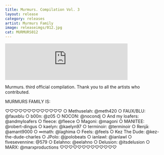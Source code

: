 ```yaml
---
title: Murmurs. Compilation Vol. 3
layout: release
category: releases
artist: Murmurs Family
image: releaseimgs/012.jpg
cat: MURMURS012
---
```

<iframe style="border: 0; width: 400px; height: 120px;" src="https://bandcamp.com/EmbeddedPlayer/album=903118264/size=large/bgcol=ffffff/linkcol=0687f5/tracklist=false/artwork=none/transparent=true/" seamless><a href="http://murmurscollective.bandcamp.com/album/murmurs-compilation-vol-3">Murmurs. Compilation Vol. 3 by Murmurs.</a></iframe>

Murmurs. third official compilation. Thank you to all the artists who contributed. 

MURMURS FAMILY IS: 

♡♡♡♡♡♡♡♡♡♡♡♡♡ 
○ Methuselah: @meth420 
○ FAUX/BLU: @fauxblu 
○ b00n: @z05 
○ NOCON: @nocondj 
○ And my loafers: @andmyloafers 
○ fleece: @fleece 
○ Magoni: @magoni 
○ MANITEE: @robert-dingus 
○ kaelyn: @kaelyn97 
○ terminoir: @terminoir 
○ Renjā: @amant9000 
○ ∞math: @laghima 
○ Feels: @feels 
○ Kez The Dude: @kez-the-dude-charles 
○ JPolo: @jpolobeats 
○ ianlawl: @ianlawl 
○ fivesevennine: @579 
○ Eelahno: @eelahno 
○ Delusion: @itsdelusion 
○ MARX: @marxproductions 
♡♡♡♡♡♡♡♡♡♡♡♡♡
